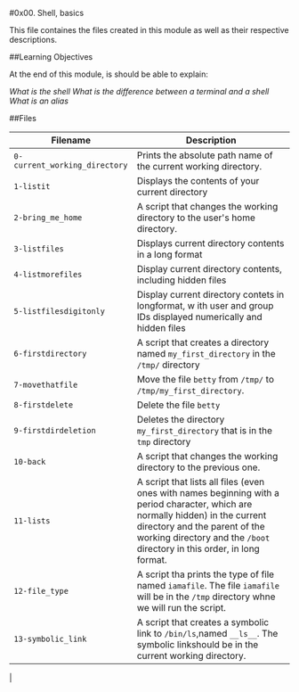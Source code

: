 #0x00. Shell, basics

This file containes the files created in this module as well as their respective descriptions.

##Learning Objectives

At the end of this module, is should be able to explain:

*What is the shell*
*What is the difference between a terminal and a shell*
*What is an alias*

##Files

| Filename | Description |
|-----------------|---------------------|
| `0-current_working_directory` | Prints the absolute path name of the current working directory. |
| `1-listit` | Displays the contents of your current directory |
| `2-bring_me_home` | A script that changes the working directory to the user's home directory. |
| `3-listfiles` | Displays current directory contents in a long format |
| `4-listmorefiles` | Display current directory contents, including hidden files |
| `5-listfilesdigitonly` | Display current directory contets in longformat, w ith user and group IDs displayed numerically and hidden files |
| `6-firstdirectory` | A script that creates a directory named `my_first_directory` in the `/tmp/` directory |
| `7-movethatfile` | Move the file `betty` from `/tmp/` to `/tmp/my_first_directory`. |
| `8-firstdelete` | Delete the file `betty` |
| `9-firstdirdeletion` | Deletes the directory `my_first_directory` that is in the `tmp` directory |
| `10-back` | A script that changes the working directory to the previous one. |
| `11-lists` | A script that lists all files (even ones with names beginning with a period character, which are normally hidden) in the current directory and the parent of the working directory and the `/boot` directory in this order, in long format. |
| `12-file_type` | A script tha prints the type of file named `iamafile`. The file `iamafile` will be in the `/tmp` directory whne we will run the script. |
| `13-symbolic_link` | A script that creates a symbolic link to `/bin/ls`,named `__ls__`. The symbolic linkshould be in the current working directory. |
|
